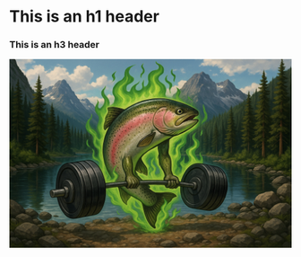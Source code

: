 # This is an h1 header 
### This is an h3 header

![Image of Yaktocat](https://github.com/GillGainz/skills-communicate-using-markdown/blob/main/lexiaiart.png)

